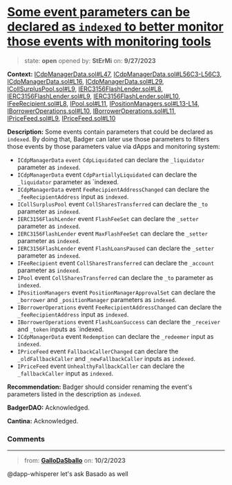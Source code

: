 # [Some event parameters can be declared as `indexed` to better monitor those events with monitoring tools](https://github.com/cantinasec/review-badgerdao/issues/38)

> state: **open** opened by: **StErMi** on: **9/27/2023**

**Context:** [ICdpManagerData.sol#L47](https://github.com/Badger-Finance/ebtc/blob/feat/release-0.4/packages/contracts/contracts/Interfaces/ICdpManagerData.sol#L47), [ICdpManagerData.sol#L56C3-L56C3](https://github.com/Badger-Finance/ebtc/blob/feat/release-0.4/packages/contracts/contracts/Interfaces/ICdpManagerData.sol#L56C3-L56C3), [ICdpManagerData.sol#L16](https://github.com/Badger-Finance/ebtc/blob/feat/release-0.4/packages/contracts/contracts/Interfaces/ICdpManagerData.sol#L16), [ICdpManagerData.sol#L29](https://github.com/Badger-Finance/ebtc/blob/feat/release-0.4/packages/contracts/contracts/Interfaces/ICdpManagerData.sol#L29), [ICollSurplusPool.sol#L9](https://github.com/Badger-Finance/ebtc/blob/feat/release-0.4/packages/contracts/contracts/Interfaces/ICollSurplusPool.sol#L9), [IERC3156FlashLender.sol#L8](https://github.com/Badger-Finance/ebtc/blob/feat/release-0.4/packages/contracts/contracts/Interfaces/IERC3156FlashLender.sol#L8), [IERC3156FlashLender.sol#L9](https://github.com/Badger-Finance/ebtc/blob/feat/release-0.4/packages/contracts/contracts/Interfaces/IERC3156FlashLender.sol#L9), [IERC3156FlashLender.sol#L10](https://github.com/Badger-Finance/ebtc/blob/feat/release-0.4/packages/contracts/contracts/Interfaces/IERC3156FlashLender.sol#L10), [IFeeRecipient.sol#L8](https://github.com/Badger-Finance/ebtc/blob/feat/release-0.4/packages/contracts/contracts/Interfaces/IFeeRecipient.sol#L8), [IPool.sol#L11](https://github.com/Badger-Finance/ebtc/blob/feat/release-0.4/packages/contracts/contracts/Interfaces/IPool.sol#L11), [IPositionManagers.sol#L13-L14](https://github.com/Badger-Finance/ebtc/blob/feat/release-0.4/packages/contracts/contracts/Interfaces/IPositionManagers.sol#L13-L14), [IBorrowerOperations.sol#L10](https://github.com/Badger-Finance/ebtc/blob/feat/release-0.4/packages/contracts/contracts/Interfaces/IBorrowerOperations.sol#L10), [IBorrowerOperations.sol#L11](https://github.com/Badger-Finance/ebtc/blob/feat/release-0.4/packages/contracts/contracts/Interfaces/IBorrowerOperations.sol#L11), [IPriceFeed.sol#L9](https://github.com/Badger-Finance/ebtc/blob/feat/release-0.4/packages/contracts/contracts/Interfaces/IPriceFeed.sol#L9), [IPriceFeed.sol#L10](https://github.com/Badger-Finance/ebtc/blob/feat/release-0.4/packages/contracts/contracts/Interfaces/IPriceFeed.sol#L10)

**Description:** Some events contain parameters that could be declared as `indexed`. By doing that, Badger can later use those parameters to filters those events by those parameters value via dApps and monitoring system:

- `ICdpManagerData` `event` `CdpLiquidated` can declare the `_liquidator` parameter as `indexed`.
- `ICdpManagerData` event `CdpPartiallyLiquidated` can declare the `_liquidator` parameter as `indexed.
- `ICdpManagerData` event `FeeRecipientAddressChanged` can declare the `_feeRecipientAddress` input as `indexed`.
- `ICollSurplusPool` event `CollSharesTransferred` can declare the `_to` parameter as `indexed`.
- `IERC3156FlashLender` event `FlashFeeSet` can declare the `_setter` parameter as `indexed`.
- `IERC3156FlashLender` event `MaxFlashFeeSet` can declare the `_setter` parameter as `indexed`.
- `IERC3156FlashLender` event `FlashLoansPaused` can declare the `_setter` parameter as `indexed`.
- `IFeeRecipient` event `CollSharesTransferred` can declare the `_account` parameter as `indexed`.
- `IPool` event `CollSharesTransferred` can declare the `_to` parameter as `indexed`.
- `IPositionManagers` event `PositionManagerApprovalSet` can declare the `_borrower` and `_positionManager` parameters as `indexed`.
- `IBorrowerOperations` event `FeeRecipientAddressChanged` can declare the `_feeRecipientAddress` input as `indexed`.
- `IBorrowerOperations` event `FlashLoanSuccess` can declare the `_receiver` and `_token` inputs as `indexed.
- `ICdpManagerData` event `Redemption` can declare the `_redeemer` input as `indexed`.
- `IPriceFeed` event `FallbackCallerChanged` can declare the `_oldFallbackCaller` and `_newFallbackCaller` inputs as `indexed`.
- `IPriceFeed` event `UnhealthyFallbackCaller` can declare the `_fallbackCaller` input as `indexed`.

**Recommendation:** Badger should consider renaming the event's parameters listed in the description as `indexed`.

**BadgerDAO:** Acknowledged.

**Cantina:** Acknowledged.

### Comments

---
> from: [**GalloDaSballo**](https://github.com/cantinasec/review-badgerdao/issues/38#issuecomment-1742940430) on: **10/2/2023**

@dapp-whisperer let's ask Basado as well
